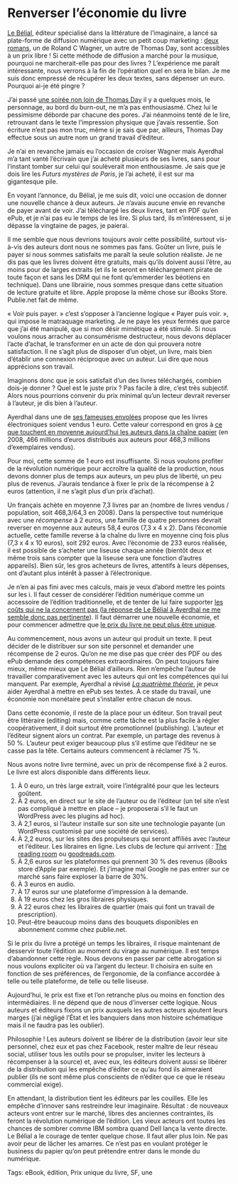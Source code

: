 # Renverser l’économie du livre

[Le Bélial](http://www.belial.fr/), éditeur spécialisé dans la littérature de l’imaginaire, a lancé sa plate-forme de diffusion numérique avec un petit coup marketing : [deux romans](http://www.belial.fr/pages/e_belial-fixezvotreprix), un de Roland C Wagner, un autre de Thomas Day, sont accessibles à un prix libre ! Si cette méthode de diffusion a marché pour la musique, pourquoi ne marcherait-elle pas pour des livres ? L’expérience me paraît intéressante, nous verrons à la fin de l’opération quel en sera le bilan. Je me suis donc empressé de récupérer les deux textes, sans dépenser un euro. Pourquoi ai-je été pingre ?

J’ai passé [une soirée non loin de Thomas Day](/2010/01/16/definir-sf/) il y a quelques mois, le personnage, au bord du burn-out, ne m’a pas enthousiasmé. Chez lui le pessimisme déborde par chacune des pores. J’ai néanmoins tenté de le lire, retrouvant dans le texte l’impression physique que j’avais ressentie. Son écriture n’est pas mon truc, même si je sais que par, ailleurs, Thomas Day effectue sous un autre nom un grand travail d’éditeur.

Je n’ai en revanche jamais eu l’occasion de croiser Wagner mais Ayerdhal m’a tant vanté l’écrivain que j’ai acheté plusieurs de ses livres, sans pour l’instant tomber sur celui qui soulèverait mon enthousiasme. Je sais que je dois lire les *Futurs mystères de Paris*, je l’ai acheté, il est sur ma gigantesque pile.

En voyant l’annonce, du Bélial, je me suis dit, voici une occasion de donner une nouvelle chance à deux auteurs. Je n’avais aucune envie en revanche de payer avant de voir. J’ai téléchargé les deux livres, tant en PDF qu’en ePub, et je n’ai pas eu le temps de les lire. Si plus tard, ils m’intéressent, si je dépasse la vingtaine de pages, je paierai.

Il me semble que nous devrions toujours avoir cette possibilité, surtout vis-à-vis des auteurs dont nous ne sommes pas fans. Goûter un livre, puis le payer si nous sommes satisfaits me paraît la seule solution réaliste. Je ne dis pas que les livres doivent être gratuits, mais qu’ils doivent aussi l’être, au moins pour de larges extraits (et ils le seront en téléchargement pirate de toute façon et sans les DRM qui ne font qu’emmerder les béotiens en technique). Dans une librairie, nous sommes presque dans cette situation de lecture gratuite et libre. Apple propose la même chose sur iBooks Store. Publie.net fait de même.

« Voir puis payer. » c’est s’opposer à l’ancienne logique « Payer puis voir. », qui impose le matraquage marketing. Je ne paye les yeux fermés que parce que j’ai été manipulé, que si mon désir mimétique a été stimulé. Si nous voulons nous arracher au consumérisme destructeur, nous devons déplacer l’acte d’achat, le transformer en un acte de don qui prouvera notre satisfaction. Il ne s’agit plus de disposer d’un objet, un livre, mais bien d’établir une connexion réciproque avec un auteur. Lui dire que nous apprécions son travail.

Imaginons donc que je sois satisfait d’un des livres téléchargés, combien dois-je donner ? Quel est le juste prix ? Pas facile à dire, c’est très subjectif. Alors nous pourrions convenir du prix minimal qu’un lecteur devrait reverser à l’auteur, je dis bien à l’auteur.

Ayerdhal dans une de [ses fameuses envolées](http://www.facebook.com/tcrouzet#!/notes/ayerdhal/quelque-chose-comme-une-lettre-ouverte-au-belial-pour-le-lancement-de-sa-platefo/470382585751) propose que les livres électroniques soient vendus 1 euro. Cette valeur correspond en gros à [ce que touchent en moyenne aujourd’hui les auteurs dans la chaîne papier](http://www.centrenationaldulivre.fr/IMG/pdf/Chiffres-cles_2008-2009.pdf) (en 2008, 466 millions d’euros distribués aux auteurs pour 468,3 millions d’exemplaires vendus).

Pour moi, cette somme de 1 euro est insuffisante. Si nous voulons profiter de la révolution numérique pour accroître la qualité de la production, nous devons donner plus de temps aux auteurs, un peu plus de liberté, un peu plus de revenus. J’aurais tendance à fixer le prix de la récompense à 2 euros (attention, il ne s’agit plus d’un prix d’achat).

Un français achète en moyenne 7,3 livres par an (nombre de livres vendus / population, soit 468,3/64,3 en 2008). Dans la perspective tout numérique avec une *récompense* à 2 euros, une famille de quatre personnes devrait reverser en moyenne aux auteurs 58,4 euros (7,3 x 4 x 2). Dans l’économie actuelle, cette famille reverse à la chaîne du livre en moyenne cinq fois plus (7,3 x 4 x 10 euros), soit 292 euros. Avec l’économie de 233 euros réalisée, il est possible de s’acheter une liseuse chaque année (bientôt deux et même trois sans compter que la liseuse sera une fonction d’autres appareils). Bien sûr, les gros acheteurs de livres, attentifs à leurs dépenses, ont d’autant plus intérêt à passer à l’électronique.

Je n’en ai pas fini avec mes calculs, mais je veux d’abord mettre les points sur les i. Il faut cesser de considérer l’édition numérique comme un accessoire de l’édition traditionnelle, et de tenter de lui faire supporter [les coûts qui ne la concernent pas ](/2010/04/14/ce-que-les-auteurs-gagneront/) ([la réponse de Le Bélial à Ayerdhal ne me semble donc pas pertinente](http://forums.belial.fr/viewtopic.php?p=9602)). Il faut démarrer une nouvelle économie, et pour commencer admettre que [le prix du livre ne peut plus être unique](/2010/07/30/hypocrisie-du-prix-unique-du-livre/).

Au commencement, nous avons un auteur qui produit un texte. Il peut décider de le distribuer sur son site personnel et demander une récompense de 2 euros. Qu’on ne me dise pas que créer des PDF ou des ePub demande des compétences extraordinaires. On peut toujours faire mieux, même mieux que Le Bélial d’ailleurs. Rien n’empêche l’auteur de travailler comparativement avec les auteurs qui ont les compétences qui lui manquent. Par exemple, Ayerdhal a révisé [*La quatrième théorie*](/la-quatrieme-theorie/), je peux aider Ayerdhal à mettre en ePub ses textes. À ce stade du travail, une économie non monétaire peut s’installer entre chacun de nous.

Dans cette économie, il reste de la place pour un éditeur. Son travail peut être littéraire (editing) mais, comme cette tâche est la plus facile à régler coopérativement, il doit surtout être promotionnel (publishing). L’auteur et l’éditeur signent alors un contrat. Par exemple, un partage des revenus à 50 %. L’auteur peut exiger beaucoup plus s’il estime que l’éditeur ne se casse pas la tête. Certains auteurs commencent à réclamer 75 %.

Nous avons notre livre terminé, avec un prix de récompense fixé à 2 euros. Le livre est alors disponible dans différents lieux.

1. À 0 euro, un très large extrait, voire l’intégralité pour que les lecteurs goûtent.
2. À 2 euros, en direct sur le site de l’auteur ou de l’éditeur (un tel site n’est pas compliqué à mettre en place – je proposerai s’il le faut un WordPress avec les plugins ad hoc).
3. À 2,1 euros, si l’auteur installe sur son site une technologie payante (un WordPress customisé par une société de services).
4. À 2,2 euros, sur les sites des propulseurs qui seront affiliés avec l’auteur et l’éditeur. Les libraires en ligne. Les clubs de lecture qui arrivent : [The reading room](http://www.thereadingroom.com) ou [goodreads.com](http://www.goodreads.com/).
5. À 2,6 euros sur les plateformes qui prennent 30 % des revenus (iBooks store d’Apple par exemple). Et j’imagine mal Google ne pas entrer sur ce marché sans faire exploser la barre de 30%.
6. À 3 euros en audio.
7. À 17 euros sur une plateforme d’impression à la demande.
8. À 19 euros chez les gros libraires physiques.
9. À 22 euros chez les libraires de quartier (mais qui font un travail de prescription).
10. Peut-être beaucoup moins dans des bouquets disponibles en abonnement comme chez publie.net.

Si le prix du livre a protégé un temps les libraires, il risque maintenant de desservir toute l’édition au moment du virage au numérique. Il est temps d’abandonner cette règle. Nous devons en passer par cette abrogation si nous voulons expliciter où va l’argent du lecteur. Il choisira en suite en fonction de ses préférences, de l’ergonomie, de la confiance accordée à telle ou telle plateforme, de telle ou telle liseuse.

Aujourd’hui, le prix est fixe et l’on retranche plus ou moins en fonction des intermédiaires. Il ne dépend que de nous d’inverser cette logique. Nous auteurs et éditeurs fixons un prix auxquels les autres acteurs ajoutent leurs marges (j’ai négligé l’État et les banquiers dans mon histoire schématique mais il ne faudra pas les oublier).

Philosophie ! Les auteurs doivent se libérer de la distribution (avoir leur site personnel, chez eux et pas chez Facebook, rester maître de leur réseau social, utiliser tous les outils pour se propulser, inviter les lecteurs à récompenser à la source) et, avec eux, les éditeurs doivent aussi se libérer de la distribution qui les empêche d’éditer ce qu’au fond ils aimeraient publier (ils ne sont même plus conscients de n’éditer que ce que le réseau commercial exige).

En attendant, la distribution tient les éditeurs par les couilles. Elle les empêche d’innover sans restreindre leur imaginaire. Résultat : de nouveaux acteurs vont entrer sur le marché, libres des anciennes contraintes, ils feront la révolution numérique de l’édition. Les vieux acteurs ont toutes les chances de sombrer comme IBM sombra quand Dell lança la vente directe. Le Bélial a le courage de tenter quelque chose. Il faut aller plus loin. Ne pas avoir peur de lâcher les amarres. Ce n’est pas en voulant protéger le business du papier qu’on peut prétendre entrer dans le monde du numérique.

Tags: eBook, édition, Prix unique du livre, SF, une